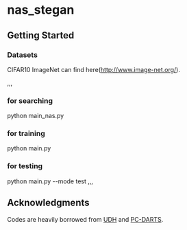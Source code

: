 # nas_stegan

## **Getting Started**
### Datasets
CIFAR10
ImageNet can find here(http://www.image-net.org/).

,,,
### for searching
python main_nas.py
### for training
python main.py
### for testing
python main.py --mode test
,,,

## **Acknowledgments**
Codes are heavily borrowed from [UDH](https://github.com/ChaoningZhang/Universal-Deep-Hiding.git) and [PC-DARTS](https://github.com/yuhuixu1993/PC-DARTS.git).
